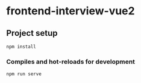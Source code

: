 # frontend-interview-vue2

## Project setup
```
npm install
```

### Compiles and hot-reloads for development
```
npm run serve
```
